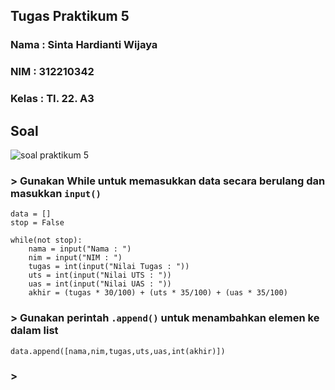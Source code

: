 ## Tugas Praktikum 5

### Nama : Sinta Hardianti Wijaya

### NIM : 312210342

### Kelas : TI. 22. A3

## Soal 

![soal praktikum 5](https://user-images.githubusercontent.com/115516473/202902959-c3fcb229-46b2-4716-96ff-c8cf6cf12f64.png)

### > Gunakan While untuk memasukkan data secara berulang dan masukkan ```input()```

```
data = []
stop = False

while(not stop):
    nama = input("Nama : ")
    nim = input("NIM : ")
    tugas = int(input("Nilai Tugas : "))
    uts = int(input("Nilai UTS : "))
    uas = int(input("Nilai UAS : "))
    akhir = (tugas * 30/100) + (uts * 35/100) + (uas * 35/100)
```

### > Gunakan perintah ```.append()``` untuk menambahkan elemen ke dalam list 

```
data.append([nama,nim,tugas,uts,uas,int(akhir)])
```

### >
